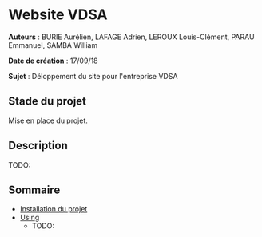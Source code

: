 # Website VDSA

**Auteurs** : BURIE Aurélien, LAFAGE Adrien, LEROUX Louis-Clément, PARAU Emmanuel, SAMBA William

**Date de création** : 17/09/18

**Sujet** : Déloppement du site pour l'entreprise VDSA

## Stade du projet

Mise en place du projet.

## Description 

TODO:

## Sommaire

* [Installation du projet](docs/installation.md)
* [Using](#)
  * TODO:
